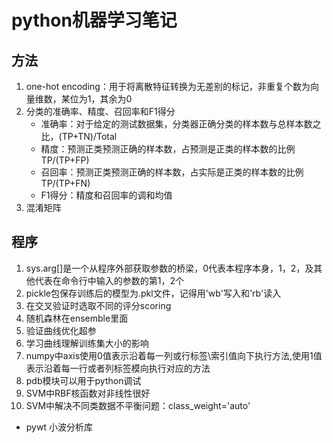 # python机器学习笔记

## 方法
1. one-hot encoding：用于将离散特征转换为无差别的标记，非重复个数为向量维数，某位为1，其余为0
2. 分类的准确率、精度、召回率和F1得分
   - 准确率：对于给定的测试数据集，分类器正确分类的样本数与总样本数之比，(TP+TN)/Total
   - 精度：预测正类预测正确的样本数，占预测是正类的样本数的比例 TP/(TP+FP)
   - 召回率：预测正类预测正确的样本数，占实际是正类的样本数的比例 TP/(TP+FN)
   - F1得分：精度和召回率的调和均值
3. 混淆矩阵

## 程序
1. sys.arg[]是一个从程序外部获取参数的桥梁，0代表本程序本身，1，2，及其他代表在命令行中输入的参数的第1，2个
2. pickle包保存训练后的模型为.pkl文件，记得用'wb'写入和'rb'读入
3. 在交叉验证时选取不同的评分scoring
4. 随机森林在ensemble里面
5. 验证曲线优化超参
6. 学习曲线理解训练集大小的影响
7. numpy中axis使用0值表示沿着每一列或行标签\索引值向下执行方法,使用1值表示沿着每一行或者列标签模向执行对应的方法
8. pdb模块可以用于python调试
9. SVM中RBF核函数对非线性很好
10. SVM中解决不同类数据不平衡问题：class_weight='auto'


* pywt 小波分析库